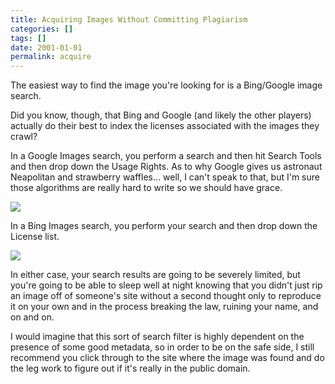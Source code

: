 ```yaml
---
title: Acquiring Images Without Committing Plagiarism
categories: []
tags: []
date: 2001-01-01
permalink: acquire
---
```


The easiest way to find the image you're looking for is a Bing/Google image search.

Did you know, though, that Bing and Google (and likely the other players) actually do their best to index the licenses associated with the images they crawl?
<!-- more -->

In a Google Images search, you perform a search and then hit Search Tools and then drop down the Usage Rights. As to why Google gives us astronaut Neapolitan and strawberry waffles... well, I can't speak to that, but I'm sure those algorithms are really hard to write so we should have grace. 

![](/files/acquire_01.png)

In a Bing Images search, you perform your search and then drop down the License list.

![](/files/acquire_02.png)

In either case, your search results are going to be severely limited, but you're going to be able to sleep well at night knowing that you didn't just rip an image off of someone's site without a second thought only to reproduce it on your own and in the process breaking the law, ruining your name, and on and on.

I would imagine that this sort of search filter is highly dependent on the presence of some good metadata, so in order to be on the safe side, I still recommend you click through to the site where the image was found and do the leg work to figure out if it's really in the public domain.